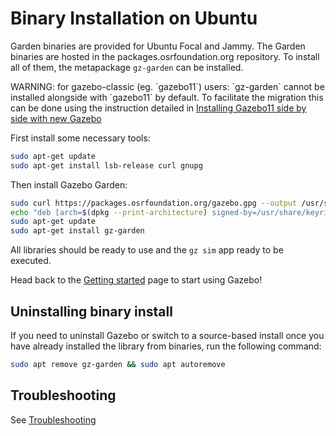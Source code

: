 # Binary Installation on Ubuntu

Garden binaries are provided for Ubuntu Focal and Jammy. The
Garden binaries are hosted in the packages.osrfoundation.org repository.
To install all of them, the metapackage `gz-garden` can be installed.

<div class="warning">
WARNING: for gazebo-classic (eg. `gazebo11`) users: `gz-garden` cannot be
installed alongside with `gazebo11` by default. To facilitate the migration
this can be done using the instruction detailed in
<a href="https://gazebosim.org/docs/garden/install_gz11_side_by_side">Installing Gazebo11 side by side with new Gazebo</a>
</div>

First install some necessary tools:

```bash
sudo apt-get update
sudo apt-get install lsb-release curl gnupg
```

Then install Gazebo Garden:


```bash
sudo curl https://packages.osrfoundation.org/gazebo.gpg --output /usr/share/keyrings/pkgs-osrf-archive-keyring.gpg
echo "deb [arch=$(dpkg --print-architecture) signed-by=/usr/share/keyrings/pkgs-osrf-archive-keyring.gpg] https://packages.osrfoundation.org/gazebo/ubuntu-stable $(lsb_release -cs) main" | sudo tee /etc/apt/sources.list.d/gazebo-stable.list > /dev/null
sudo apt-get update
sudo apt-get install gz-garden
```

All libraries should be ready to use and the `gz sim` app ready to be executed.

Head back to the [Getting started](getstarted)
page to start using Gazebo!


## Uninstalling binary install

If you need to uninstall Gazebo or switch to a source-based install once you
have already installed the library from binaries, run the following command:

```bash
sudo apt remove gz-garden && sudo apt autoremove
```

## Troubleshooting

See [Troubleshooting](troubleshooting.md#ubuntu)
